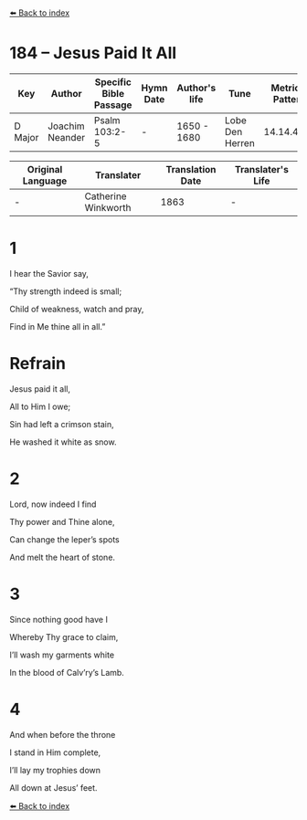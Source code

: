 [⬅️ Back to index](../README.md)

# 184 – Jesus Paid It All

Key | Author   | Specific Bible Passage     |Hymn Date |Author's life |Tune |Metrical Pattern   |Composer/Source                                                                                        
-- | --------- | ---------------------------|----------|--------------|-----|-------------------|-------------   
D Major  | Joachim Neander      | Psalm 103:2-5 | -  | 1650 - 1680 | Lobe Den Herren | 14.14.4.7.8 | Chorale Book for England, 1863 

Original Language | Translater | Translation Date   | Translater's Life     
----------------- | --------- | --------------------|-------------   
\-  | Catherine Winkworth      | 1863 | -  | 1827 - 1878 



# 1

I hear the Savior say,

“Thy strength indeed is small;

Child of weakness, watch and pray,

Find in Me thine all in all.”



# Refrain

Jesus paid it all,

All to Him I owe;

Sin had left a crimson stain,

He washed it white as snow.



# 2

Lord, now indeed I find

Thy power and Thine alone,

Can change the leper’s spots

And melt the heart of stone.



# 3

Since nothing good have I

Whereby Thy grace to claim,

I’ll wash my garments white

In the blood of Calv’ry’s Lamb.



# 4

And when before the throne

I stand in Him complete,

I’ll lay my trophies down

All down at Jesus’ feet.

[⬅️ Back to index](../README.md)
